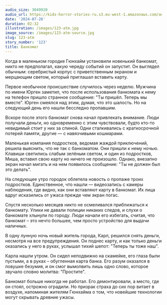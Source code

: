 ```yaml
---
audio_size: 3049920
audio_url: https://kids-horror-stories-ru.s3.eu-west-1.amazonaws.com/audio/123-atm.mp3
date: '2024-07-26'
duration: 02:32
illustration: /images/123-atm.jpg
image_source: /images/123-atm-source.jpg
slug: 123-atm
story_number: '123'
title: Банкомат
---
```


Когда в маленьком городке Гюнхайм установили новенький банкомат, никто не предполагал, какую череду событий он запустит. Он выглядел обычным: серебристый корпус с приветственным экраном и мерцающим светом, который приглашал вставить карту.

Первое необычное происшествие случилось через неделю. Мужчина по имени Юрген заметил, что после использования банкомата к нему на телефон пришло странное сообщение: "Ты пришёл. Теперь мы вместе". Юрген смеялся над этим, думая, что это шалость. Но на следующий день его нашли бесследно пропавшим.

Вскоре после этого банкомат снова начал привлекать внимание. Люди получали деньги, но одновременно с этим чувствовали, будто кто-то невидимый стоит у них за спиной. Одни сталкивались с краткосрочной потерей памяти, другие — с навязчивыми кошмарами.

Маленькая компания подростков, ведомая жаждой приключений, решила выяснить, что не так с банкоматом. Они пришли к нему ночью. Клавиши светились слабым зелёным светом, и один из подростков, Миша, вставил свою карту но ничего не произошло. Однако, внезапно экран начал мигать и на нем появилось сообщение: "Ты не должен был это делать".

На следующее утро городок облетела новость о пропаже троих подростков. Единственное, что нашли — видеозапись с камеры наблюдения, где видно, как они вставляют карту в банкомат. Их лица вдруг исказились от ужаса прежде чем экран погас.

Спустя несколько месяцев никто не осмеливался приближаться к банкомату. Улики не давали полиции никаких следов, и слухи о банкомате хлынули по городу. Люди начали его избегать, считая, что банкомат – это нечто большее, чем просто устройство для выдачи наличных.

В одну лунную ночь новый житель города, Карл, решился снять деньги, несмотря на все предупреждения. Он поднес карту, и как только деньги оказались у него в руках, услышал тихий шепот: "Теперь ты тоже наш".

Карла нашли утром. Он сидел неподвижно на скамейке, его глаза были пустыми, а в руках – обугленная карта банка. Его разум оказался в ловушке безумия, и он смог вымолвить лишь одно слово, которое звучало словно молитва: "Простите".

Банкомат больше никогда не работал. Его демонтировали, а место, где он стоял, острожно оградили. Но призрак страха до сих пор витает в воздухе, напоминая жителям Гюнхайма о том, что новейшие технологии могут скрывать древние ужасы.